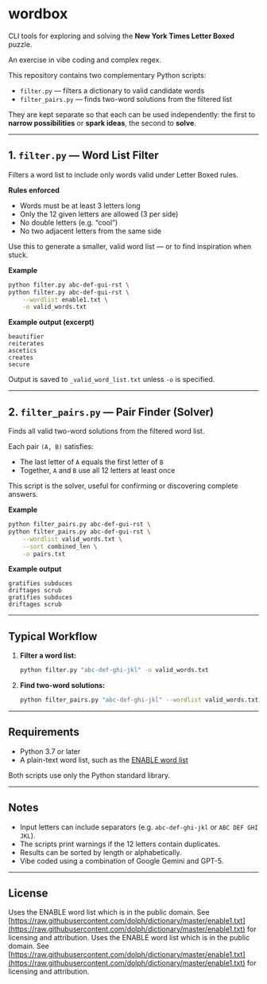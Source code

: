 
# wordbox

CLI tools for exploring and solving the **New York Times Letter Boxed** puzzle.

An exercise in vibe coding and complex regex.

This repository contains two complementary Python scripts:

* `filter.py` — filters a dictionary to valid candidate words
* `filter_pairs.py` — finds two-word solutions from the filtered list

They are kept separate so that each can be used independently:
the first to **narrow possibilities** or **spark ideas**, the second to **solve**.

---

## 1. `filter.py` — Word List Filter

Filters a word list to include only words valid under Letter Boxed rules.

**Rules enforced**

* Words must be at least 3 letters long
* Only the 12 given letters are allowed (3 per side)
* No double letters (e.g. “cool”)
* No two adjacent letters from the same side

Use this to generate a smaller, valid word list — or to find inspiration when stuck.

**Example**

```bash
python filter.py abc-def-gui-rst \
python filter.py abc-def-gui-rst \
    --wordlist enable1.txt \
    -o valid_words.txt
```

**Example output (excerpt)**

```
beautifier
reiterates
ascetics
creates
secure
```

Output is saved to `_valid_word_list.txt` unless `-o` is specified.

---

## 2. `filter_pairs.py` — Pair Finder (Solver)

Finds all valid two-word solutions from the filtered word list.

Each pair `(A, B)` satisfies:

* The last letter of `A` equals the first letter of `B`
* Together, `A` and `B` use all 12 letters at least once

This script is the solver, useful for confirming or discovering complete answers.

**Example**

```bash
python filter_pairs.py abc-def-gui-rst \
python filter_pairs.py abc-def-gui-rst \
    --wordlist valid_words.txt \
    --sort combined_len \
    -o pairs.txt
```

**Example output**

```
gratifies subduces
driftages scrub
gratifies subduces
driftages scrub
```

---

## Typical Workflow

1. **Filter a word list:**

   ```bash
   python filter.py "abc-def-ghi-jkl" -o valid_words.txt
   ```
2. **Find two-word solutions:**

   ```bash
   python filter_pairs.py "abc-def-ghi-jkl" --wordlist valid_words.txt
   ```

---

## Requirements

* Python 3.7 or later
* A plain-text word list, such as the [ENABLE word list](https://raw.githubusercontent.com/dolph/dictionary/master/enable1.txt)

Both scripts use only the Python standard library.

---

## Notes

* Input letters can include separators (e.g. `abc-def-ghi-jkl` or `ABC DEF GHI JKL`).
* The scripts print warnings if the 12 letters contain duplicates.
* Results can be sorted by length or alphabetically.
* Vibe coded using a combination of Google Gemini and GPT-5.

---

## License

Uses the ENABLE word list which is in the public domain.
See [https://raw.githubusercontent.com/dolph/dictionary/master/enable1.txt](https://raw.githubusercontent.com/dolph/dictionary/master/enable1.txt) for licensing and attribution.
Uses the ENABLE word list which is in the public domain.
See [https://raw.githubusercontent.com/dolph/dictionary/master/enable1.txt](https://raw.githubusercontent.com/dolph/dictionary/master/enable1.txt) for licensing and attribution.

